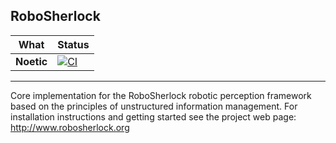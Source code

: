 RoboSherlock
------------

 What  | Status
  ---  |  ---
 **Noetic** | [![CI](https://github.com/abmuslim/robosherlock/actions/workflows/actions.yml/badge.svg?branch=noetic)](https://github.com/abmuslim/robosherlock/actions/workflows/actions.yml)
 
------------


Core implementation for the RoboSherlock robotic perception framework based on the principles of unstructured information management.
For installation instructions and getting started see the project web page:  http://www.robosherlock.org

